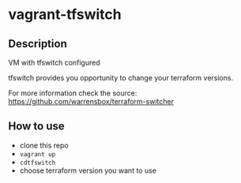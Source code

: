 # vagrant-tfswitch

## Description
VM with tfswitch configured

tfswitch provides you opportunity to change your terraform versions.


For more information check the source: https://github.com/warrensbox/terraform-switcher

## How to use
- clone this repo
- `vagrant up`
- `cdtfswitch`
- choose terraform version you want to use

